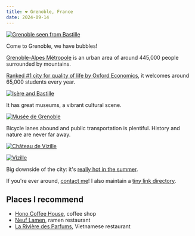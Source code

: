 ```yaml
---
title: ❤️ Grenoble, France
date: 2024-09-14
---
```


[![Grenoble seen from Bastille](/assets/grenoble/bulles.avif)](/assets/grenoble/bulles.avif)

Come to Grenoble, we have bubbles!

[Grenoble-Alpes Métropole](https://en.wikipedia.org/wiki/Grenoble-Alpes_M%C3%A9tropole) is an urban area of around 445,000 people surrounded by mountains.

[Ranked #1 city for quality of life by Oxford Economics](https://www.oxfordeconomics.com/resource/quality-of-life-is-highest-in-these-10-cities-in-2024/), it welcomes around 65,000 students every year.

[![Isère and Bastille](/assets/grenoble/isere.avif)](/assets/grenoble/isere.avif)

It has great museums, a vibrant cultural scene.

[![Musée de Grenoble](/assets/grenoble/museum.avif)](/assets/grenoble/museum.avif)

Bicycle lanes abound and public transportation is plentiful. History and nature are never far away.

[![Château de Vizille](/assets/grenoble/vizille.avif)](/assets/grenoble/vizille.avif)

[![Vizille](/assets/grenoble/vizille2.avif)](/assets/grenoble/vizille2.avif)

Big downside of the city: it's [really hot in the summer](https://en.wikipedia.org/wiki/Grenoble#Climate).

If you're ever around, [contact me](mailto:pc@rrier.fr)! I also maintain a [tiny link directory](https://grenoble.app/).

## Places I recommend

- [Hono Coffee House](/posts/hono), coffee shop
- [Neuf Lamen](/posts/neuf-lamen), ramen restaurant
- [La Rivière des Parfums](/posts/riviere-des-parfums), Vietnamese restaurant
